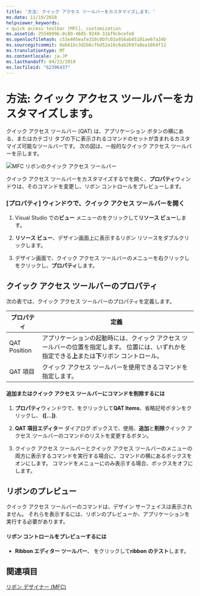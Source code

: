 ```yaml
---
title: '方法: クイック アクセス ツールバーをカスタマイズします。'
ms.date: 11/19/2018
helpviewer_keywords:
- quick access toolbar [MFC], customization
ms.assetid: 2554099b-0c89-4605-9249-31bf9cbcefe0
ms.openlocfilehash: c53e405eafe310c0bfc03a916ab85181ae67a34b
ms.sourcegitcommit: 0ab61bc3d2b6cfbd52a16c6ab2b97a8ea1864f12
ms.translationtype: MT
ms.contentlocale: ja-JP
ms.lasthandoff: 04/23/2019
ms.locfileid: "62396437"
---
```

# <a name="how-to-customize-the-quick-access-toolbar"></a>方法: クイック アクセス ツールバーをカスタマイズします。

クイック アクセス ツールバー (QAT) は、アプリケーション ボタンの横にある、またはカテゴリ タブの下に表示されるコマンドのセットが含まれるカスタマイズ可能なツールバーです。 次の図は、一般的なクイック アクセス ツールバーを示します。

![MFC リボンのクイック アクセス ツールバー](../mfc/media/quick_access_toolbar.png "MFC リボンのクイック アクセス ツールバー")

クイック アクセス ツールバーをカスタマイズするでを開く、**プロパティ**ウィンドウは、そのコマンドを変更し、リボン コントロールをプレビューします。

### <a name="to-open-the-quick-access-toolbar-in-the-properties-window"></a>[プロパティ] ウィンドウで、クイック アクセス ツールバーを開く

1. Visual Studio での**ビュー**  メニューのをクリックして**リソース ビュー**します。

1. **リソース ビュー**、デザイン画面上に表示するリボン リソースをダブルクリックします。

1. デザイン画面で、クイック アクセス ツールバーのメニューを右クリックし をクリックし、**プロパティ**します。

## <a name="quick-access-toolbar-properties"></a>クイック アクセス ツールバーのプロパティ

次の表では、クイック アクセス ツールバーのプロパティを定義します。

|プロパティ|定義|
|--------------|----------------|
|QAT Position|アプリケーションの起動時には、クイック アクセス ツールバーの位置を指定します。 位置には、いずれかを指定できる**上**または**下**リボン コントロール。|
|QAT 項目|クイック アクセス ツールバーを使用できるコマンドを指定します。|

#### <a name="to-add-or-remove-commands-on-the-quick-access-toolbar"></a>追加またはクイック アクセス ツールバーにコマンドを削除するには

1. **プロパティ**ウィンドウで、をクリックして**QAT Items**、省略記号ボタンをクリックし、 **([...])**.

1. **QAT 項目エディター**  ダイアログ ボックスで、使用、**追加**と**削除**クイック アクセス ツールバーのコマンドのリストを変更するボタン。

1. クイック アクセス ツールバーとクイック アクセス ツールバーのメニューの両方に表示するコマンドを実行する場合に、コマンドの横にあるボックスをオンにします。 コマンドをメニューにのみ表示する場合、ボックスをオフにします。

## <a name="previewing-the-ribbon"></a>リボンのプレビュー

クイック アクセス ツールバーのコマンドは、デザイン サーフェイスは表示されません。 それらを表示するには、リボンのプレビューか、アプリケーションを実行する必要があります。

#### <a name="to-preview-the-ribbon-control"></a>リボン コントロールをプレビューするには

- **Ribbon エディター ツールバー**、 をクリックして**ribbon のテスト**します。

## <a name="see-also"></a>関連項目

[リボン デザイナー (MFC)](../mfc/ribbon-designer-mfc.md)
